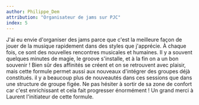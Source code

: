 ```yaml
---
author: Philippe_Dem
attribution: "Organisateur de jams sur PJC"
index: 5
---
```

J'ai eu envie d'organiser des jams parce que c'est la meilleure façon de jouer de la musique rapidement dans des styles que j'apprécie.
À chaque fois, ce sont des nouvelles rencontres musicales et humaines. Il y a souvent quelques minutes de magie, le groove s'installe,
et à la fin on a un bon souvenir ! 
Bien sûr des affinités se créent et on se retrouvent avec plaisir, mais cette formule permet aussi aux nouveaux d'intégrer des groupes déjà constitués.
il y a beaucoup plus de nouveautés dans ces sessions que dans une structure de groupe figée.
Ne pas hésiter à sortir de sa zone de confort car c'est enrichissant et cela fait progresser énormément !
Un grand merci à Laurent l'initiateur de cette formule.
